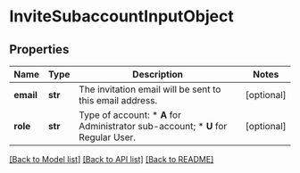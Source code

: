 # InviteSubaccountInputObject

## Properties
Name | Type | Description | Notes
------------ | ------------- | ------------- | -------------
**email** | **str** | The invitation email will be sent to this email address. | [optional] 
**role** | **str** | Type of account: *   **A** for Administrator sub-account; *   **U** for Regular User.  | [optional] 

[[Back to Model list]](../README.md#documentation-for-models) [[Back to API list]](../README.md#documentation-for-api-endpoints) [[Back to README]](../README.md)


